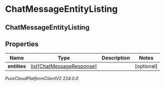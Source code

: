 # ChatMessageEntityListing

## ChatMessageEntityListing

## Properties

|Name | Type | Description | Notes|
|------------ | ------------- | ------------- | -------------|
| **entities** | [list[ChatMessageResponse]](ChatMessageResponse) |  | [optional] |



_PureCloudPlatformClientV2 224.0.0_
